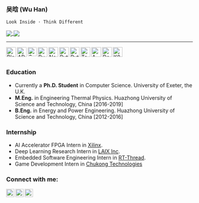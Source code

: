 ### 吴晗 (Wu Han)

    Look Inside · Think Different

<div>
<a href="https://github.com/anuraghazra/github-readme-stats">
  <img align="center" src="https://github-readme-stats.vercel.app/api?username=wuhanstudio&include_all_commits=true&show_icons=true&hide=issues&count_private=true" />
</a>
<a href="https://github.com/anuraghazra/convoychat">
  <img align="center" src="https://github-readme-stats.vercel.app/api/top-langs/?username=wuhanstudio&layout=compact" />
</a>
</div>

--------

<div>
<p>
<!-- Hardware Design -->
<!--<img align="left" alt="Autodesk" width="26px" src="https://simpleicons.org/icons/autodesk.svg" /> -->
<img align="left" alt="Blender" width="26px" src="https://cdn.jsdelivr.net/npm/simple-icons@3.12.1/icons/blender.svg" /> 

<!-- Embedded Programming -->
<img align="left" alt="AD" width="26px" src="https://cdn.jsdelivr.net/npm/simple-icons@3.12.1/icons/altiumdesigner.svg" />
<!-- <img align="left" alt="RISC-V" width="140px" src="https://riscv.org/wp-content/uploads/2020/06/riscv-color.svg" /> -->

<!-- Languages -->
<img align="left" alt="C" width="24px" src="https://cdn.jsdelivr.net/npm/simple-icons@3.12.1/icons/c.svg" />
<img align="left" alt="Rust" width="26px" src="https://cdn.jsdelivr.net/npm/simple-icons@3.12.1/icons/rust.svg" />
<img align="left" alt="NodeJS" width="26px" src="https://cdn.jsdelivr.net/npm/simple-icons@3.12.1/icons/node-dot-js.svg" />
<!-- <img align="left" alt="LLVM" width="26px" src="https://cdn.jsdelivr.net/npm/simple-icons@3.12.1/icons/llvm.svg" /> -->
<!-- <img align="left" alt="Java" width="26px" src="https://cdn.jsdelivr.net/npm/simple-icons@3.12.1/icons/java.svg" /> -->

<!-- Deep Learning -->
<img align="left" alt="Python" width="26px" src="https://cdn.jsdelivr.net/npm/simple-icons@3.12.1/icons/python.svg" />
<img align="left" alt="Pytorch" width="26px" src="https://cdn.jsdelivr.net/npm/simple-icons@3.12.1/icons/pytorch.svg" />
<img align="left" alt="Tensorflow" width="26px" src="https://cdn.jsdelivr.net/npm/simple-icons@3.12.1/icons/tensorflow.svg" />

<!-- Cloud Service -->
<img align="left" alt="AWS" width="26px" src="https://cdn.jsdelivr.net/npm/simple-icons@3.12.1/icons/amazonaws.svg" />
<img align="left" alt="Docker" width="26px" src="https://cdn.jsdelivr.net/npm/simple-icons@3.12.1/icons/docker.svg" />
<img align="left" alt="K8S" width="26px" src="https://cdn.jsdelivr.net/npm/simple-icons@3.12.1/icons/kubernetes.svg" />

<!-- Penetration Test -->
<!--<img align="left" alt="Pentest" width="26px" src="https://cdn.jsdelivr.net/npm/simple-icons@3.12.1/icons/duckduckgo.svg" /> -->
</p>
</div>

<br />
<br />

### Education

- Currently a **Ph.D. Student** in Computer Science. University of Exeter, the U.K.
- **M.Eng.** in Engineering Thermal Physics. Huazhong University of Science and Technology, China [2016-2019]
- **B.Eng.** in Energy and Power Engineering. Huazhong University of Science and Technology, China [2012-2016]

### Internship
- AI Accelerator FPGA Intern in <a href="https://www.xilinx.com/">Xilinx</a>.
- Deep Learning Research Intern in <a href="https://www.liulishuo.com/en">LAIX Inc</a>.
- Embedded Software Engineering Intern in <a href="https://www.rt-thread.org/">RT-Thread</a>.
- Game Development Intern in <a href="http://en.chukong-inc.com/">Chukong Technologies</a>

### Connect with me:

[<img align="left" alt="vibhorchaudhary | Homepage" width="22px" src="https://cdn.jsdelivr.net/npm/simple-icons@3.12.1/icons/googlechrome.svg" />][website]
[<img align="left" alt="vibhorchaudhary | GitHub" width="22px" src="https://cdn.jsdelivr.net/npm/simple-icons@v3/icons/github.svg" />][github]
[<img align="left" alt="vibhorchaudhary | LinkedIn" width="22px" src="https://cdn.jsdelivr.net/npm/simple-icons@v3/icons/linkedin.svg" />][linkedin]

[website]: https://wuhanstudio.cc
[linkedin]: https://www.linkedin.com/in/han-wu-2b3773ab
[github]: https://github.com/wuhanstudio
